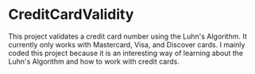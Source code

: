 # CreditCardValidity

This project validates a credit card number using the Luhn's Algorithm. It currently only works with Mastercard, Visa, and Discover cards. I mainly coded this project because it is an interesting way of learning about the Luhn's Algorithm and how to work with credit cards. 
